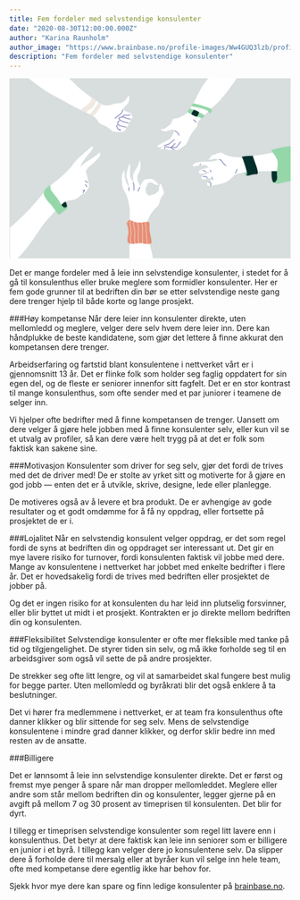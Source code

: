```yaml
---
title: Fem fordeler med selvstendige konsulenter
date: "2020-08-30T12:00:00.000Z"
author: "Karina Raunholm"
author_image: "https://www.brainbase.no/profile-images/Ww4GUQ3lzb/profilePicture.jpg"
description: "Fem fordeler med selvstendige konsulenter"
---
```


![Fem fordeler](./fem-fordeler.png)

Det er mange fordeler med å leie inn selvstendige konsulenter, i stedet for å gå til konsulenthus eller bruke meglere som formidler konsulenter. Her er fem gode grunner til at bedriften din bør se etter selvstendige neste gang dere trenger hjelp til både korte og lange prosjekt.

###Høy kompetanse
Når dere leier inn konsulenter direkte, uten mellomledd og meglere, velger dere selv hvem dere leier inn. Dere kan håndplukke de beste kandidatene, som gjør det lettere å finne akkurat den kompetansen dere trenger.

Arbeidserfaring og fartstid blant konsulentene i nettverket vårt er i gjennomsnitt 13 år. Det er flinke folk som holder seg faglig oppdatert for sin egen del, og de fleste er seniorer innenfor sitt fagfelt. Det er en stor kontrast til mange konsulenthus, som ofte sender med et par juniorer i teamene de selger inn.

Vi hjelper ofte bedrifter med å finne kompetansen de trenger. Uansett om dere velger å gjøre hele jobben med å finne konsulenter selv, eller kun vil se et utvalg av profiler, så kan dere være helt trygg på at det er folk som faktisk kan sakene sine.

###Motivasjon
Konsulenter som driver for seg selv, gjør det fordi de trives med det de driver med! De er stolte av yrket sitt og motiverte for å gjøre en god jobb — enten det er å utvikle, skrive, designe, lede eller planlegge.

De motiveres også av å levere et bra produkt. De er avhengige av gode resultater og et godt omdømme for å få ny oppdrag, eller fortsette på prosjektet de er i.

###Lojalitet
Når en selvstendig konsulent velger oppdrag, er det som regel fordi de syns at bedriften din og oppdraget ser interessant ut. Det gir en mye lavere risiko for turnover, fordi konsulenten faktisk vil jobbe med dere. Mange av konsulentene i nettverket har jobbet med enkelte bedrifter i flere år. Det er hovedsakelig fordi de trives med bedriften eller prosjektet de jobber på.

Og det er ingen risiko for at konsulenten du har leid inn plutselig forsvinner, eller blir byttet ut midt i et prosjekt. Kontrakten er jo direkte mellom bedriften din og konsulenten.

###Fleksibilitet
Selvstendige konsulenter er ofte mer fleksible med tanke på tid og tilgjengelighet. De styrer tiden sin selv, og må ikke forholde seg til en arbeidsgiver som også vil sette de på andre prosjekter.

De strekker seg ofte litt lengre, og vil at samarbeidet skal fungere best mulig for begge parter. Uten mellomledd og byråkrati blir det også enklere å ta beslutninger.

Det vi hører fra medlemmene i nettverket, er at team fra konsulenthus ofte danner klikker og blir sittende for seg selv. Mens de selvstendige konsulentene i mindre grad danner klikker, og derfor sklir bedre inn med resten av de ansatte.  

###Billigere

Det er lønnsomt å leie inn selvstendige konsulenter direkte. Det er først og fremst mye penger å spare når man dropper mellomleddet. Meglere eller andre som står mellom bedriften din og konsulenter, legger gjerne på en avgift på mellom 7 og 30 prosent av timeprisen til konsulenten. Det blir for dyrt.

I tillegg er timeprisen selvstendige konsulenter som regel litt lavere enn i konsulenthus. Det betyr at dere faktisk kan leie inn seniorer som er billigere en junior i et byrå. I tillegg kan velger dere jo konsulentene selv. Da slipper dere å forholde dere til mersalg eller at byråer kun vil selge inn hele team, ofte med kompetanse dere egentlig ikke har behov for.

Sjekk hvor mye dere kan spare og finn ledige konsulenter på [brainbase.no](https://brainbase.no).
